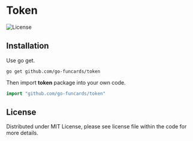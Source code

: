 # Token

![License](https://img.shields.io/dub/l/vibe-d.svg)

## Installation

Use go get.

```shell
go get github.com/go-funcards/token
```

Then import **token** package into your own code.

```go
import "github.com/go-funcards/token"
```

## License

Distributed under MIT License, please see license file within the code for more details.

